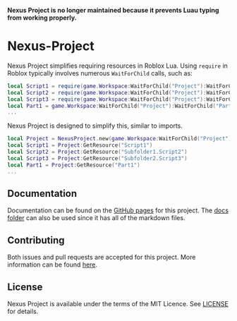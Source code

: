 **Nexus Project is no longer maintained because it prevents Luau typing from working properly.**

# Nexus-Project
Nexus Project simplifies requiring resources in Roblox Lua.
Using `require` in Roblox typically involves numerous `WaitForChild`
calls, such as:
```lua
local Script1 = require(game.Workspace:WaitForChild("Project"):WaitForChild("Script1"))
local Script2 = require(game.Workspace:WaitForChild("Project"):WaitForChild("Subfolder1"):WaitForChild("Script2"))
local Script3 = require(game.Workspace:WaitForChild("Project"):WaitForChild("Subfolder2"):WaitForChild("Script3"))
local Part1 = game.Workspace:WaitForChild("Project"):WaitForChild("Part")
...
```
Nexus Project is designed to simplify this, similar to imports.
```lua
local Project = NexusProject.new(game.Workspace:WaitForChild("Project"))
local Script1 = Project:GetResource("Script1")
local Script2 = Project:GetResource("Subfolder1.Script2")
local Script3 = Project:GetResource("Subfolder2.Script3")
local Part1 = Project:GetResource("Part1")
...
```

## Documentation
Documentation can be found
on the [GitHub pages](https://thenexusavenger.github.io/Nexus-Project)
for this project. The [docs folder](docs) can also be used since it has all
of the markdown files.

## Contributing
Both issues and pull requests are accepted for this project.
More information can be found [here](docs/contributing.md).

## License
Nexus Project is available under the terms of the MIT 
Licence. See [LICENSE](LICENSE) for details.
